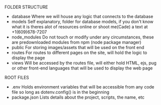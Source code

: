 FOLDER STRUCTURE

- database
    Where we will house any logic that connects to the database
- models
    Self explanatory, folder for database models, if you don't know what it is
    theres alot of resources online or shoot me(Cade) a text at +1(609)678-7207
- node_modules
    Do not touch or modify under any circumstances, these are predownloaded modules
    from npm (node package manager)
- public
    For storing images/assets that will be used on the front end
- routes
    For routes to different pages on the site, will hold the logic to display the page
- views
    Will be accessed by the routes file, will either hold HTML, ejs, pug or other
    front-end languages that will be used to display the web page

ROOT FILES
- .env
    Holds environment variables that will be accessible from any code file so long as
    dotenv.config() is in the beginning
- package.json
    Lists details about the project, scripts, the name, etc